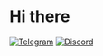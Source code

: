 # Hi there

[![Telegram](https://img.shields.io/badge/Telegram-2CA5E0?style=for-the-badge&logo=telegram&logoColor=white)](https://t.me/fr0zert)
[![Discord](https://img.shields.io/badge/Discord-5865F2?style=for-the-badge&logo=discord&logoColor=white)](https://discord.com/users/fr0zert)